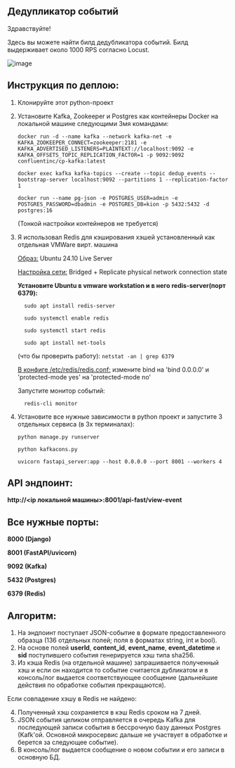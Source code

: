## Дедупликатор событий

Здравствуйте!

Здесь вы можете найти билд дедубликатора событий.
Билд выдерживает около 1000 RPS согласно Locust.

![image](https://github.com/user-attachments/assets/f2486876-b1ef-45ff-bf67-126e2369dec4)



## Инструкция по деплою:

1. Клонируйте этот python-проект
2. Установите Kafka, Zookeeper и Postgres как контейнеры Docker на локальной машине следующими 3мя командами:
   
      `docker run -d --name kafka --network kafka-net -e KAFKA_ZOOKEEPER_CONNECT=zookeeper:2181 -e KAFKA_ADVERTISED_LISTENERS=PLAINTEXT://localhost:9092 -e KAFKA_OFFSETS_TOPIC_REPLICATION_FACTOR=1 -p 9092:9092 confluentinc/cp-kafka:latest`
   
      `docker exec kafka kafka-topics --create --topic dedup_events --bootstrap-server localhost:9092 --partitions 1 --replication-factor 1`
   
      `docker run --name pg-json -e POSTGRES_USER=admin -e POSTGRES_PASSWORD=dbadmin -e POSTGRES_DB=kion -p 5432:5432 -d postgres:16`
   
   (Тонкой настройки контейнеров не требуется)

3. Я использовал Redis для кэширования хэшей установленный как отдельная VMWare вирт. машина
   
   <ins>Образ:</ins> Ubuntu 24.10 Live Server

   <ins>Настройка сети:</ins> Bridged + Replicate physical network connection state

   **Установите Ubuntu в vmware workstation и в него redis-server(порт 6379):**

         sudo apt install redis-server

         sudo systemctl enable redis

         sudo systemctl start redis

         sudo apt install net-tools

      (что бы проверить работу):
         `netstat -an | grep 6379`

      <ins>В конфиге /etc/redis/redis.conf:</ins> измените bind на 'bind 0.0.0.0' и 'protected-mode yes' на 'protected-mode no'

      Запустите монитор событий:

         redis-cli monitor


5. Установите все нужные зависимости в python проект и запустите 3 отдельных сервиса (в 3х терминалах):
   
   `python manage.py runserver`
   
   `python kafkacons.py`
   
   `uvicorn fastapi_server:app --host 0.0.0.0 --port 8001 --workers 4`


## API эндпоинт:

   **http://<ip локальной машины>:8001/api-fast/view-event**


## Все нужные порты:

   **8000 (Django)**

   **8001 (FastAPI/uvicorn)**

   **9092 (Kafka)**

   **5432 (Postgres)**

   **6379 (Redis)**

## Алгоритм:

   1. На эндпоинт поступает JSON-событие в формате предоставленного образца (136 отдельных полей; поля в форматах string, int и bool).
   2. На основе полей **userId**, **content_id**, **event_name**, **event_datetime** и **sid** поступившего события генерируется хэш типа sha256.
   3. Из кэша Redis (на отдельной машине) запрашивается полученный хэш и если он находится то событие считается дубликатом и в консоль/лог выдается соответствующее сообщение (дальнейшие действия по обработке события прекращаются). 
   
   Если совпадение хэшу в Redis не найдено:
   
   4. Полученный хэш сохраняется в кэш Redis сроком на 7 дней.
   5. JSON события целиком отправляется в очередь Kafka для последующей записи события в бессрочную базу данных Postgres (Kafk'ой. Основной микросервис дальше не участвует в обработке и берется за следующее событие).  
   6. В консоль/лог выдается сообщение о новом событии и его записи в основную БД.


